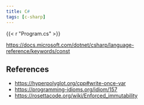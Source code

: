 ```yaml
---
title: C#
tags: [c-sharp]
---
```


{{< r "Program.cs" >}}

<https://docs.microsoft.com/dotnet/csharp/language-reference/keywords/const>

## References

- <https://hyperpolyglot.org/cpp#write-once-var>
- <https://programming-idioms.org/idiom/157>
- <https://rosettacode.org/wiki/Enforced_immutability>
